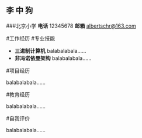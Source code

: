 ﻿## 李 中 狗
###北京小学 **电话** 12345678 **邮箱** albertschr@163.com

#工作经历
#专业技能

- **三进制计算机**
balabalabala……
- **非冯诺依曼架构**
balabalabala……

#项目经历

balabalabala……

#教育经历

balabalabala……

#自我评价

balabalabala……

